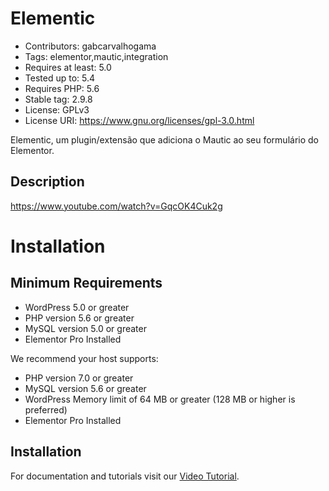# Elementic
* Contributors: gabcarvalhogama
* Tags: elementor,mautic,integration
* Requires at least: 5.0
* Tested up to: 5.4
* Requires PHP: 5.6
* Stable tag: 2.9.8
* License: GPLv3
* License URI: https://www.gnu.org/licenses/gpl-3.0.html

Elementic, um plugin/extensão que adiciona o Mautic ao seu formulário do Elementor.

## Description

https://www.youtube.com/watch?v=GqcOK4Cuk2g


# Installation

## Minimum Requirements

* WordPress 5.0 or greater
* PHP version 5.6 or greater
* MySQL version 5.0 or greater
* Elementor Pro Installed

We recommend your host supports:

* PHP version 7.0 or greater
* MySQL version 5.6 or greater
* WordPress Memory limit of 64 MB or greater (128 MB or higher is preferred)
* Elementor Pro Installed

## Installation

For documentation and tutorials visit our [Video Tutorial](https://www.youtube.com/watch?v=GqcOK4Cuk2g).
